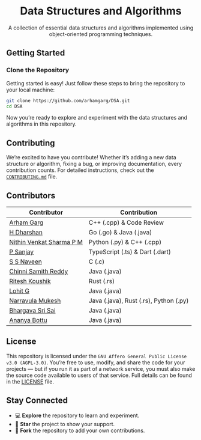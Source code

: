 <h1 align="center">Data Structures and Algorithms</h1>

<p align="center">A collection of essential data structures and algorithms implemented using object-oriented programming techniques.</p>

## **Getting Started**

### **Clone the Repository**

Getting started is easy! Just follow these steps to bring the repository to your local machine:

```bash
git clone https://github.com/arhamgarg/DSA.git
cd DSA
```

Now you’re ready to explore and experiment with the data structures and algorithms in this repository.

## **Contributing**

We’re excited to have you contribute! Whether it’s adding a new data structure or algorithm, fixing a bug, or improving documentation, every contribution counts. For detailed instructions, check out the [`CONTRIBUTING.md`](.github/CONTRIBUTING.md) file.

## **Contributors**

| **Contributor**                                            | **Contribution**                      |
| ---------------------------------------------------------- | ------------------------------------- |
| [Arham Garg](https://github.com/arhamgarg)                 | C++ (.cpp) & Code Review              |
| [H Dharshan](https://github.com/Dharshan2208)              | Go (.go) & Java (.java)               |
| [Nithin Venkat Sharma P M](https://github.com/Nithin0306)  | Python (.py) & C++ (.cpp)             |
| [P Sanjay](https://github.com/JestiferHarold)              | TypeScript (.ts) & Dart (.dart)       |
| [S S Naveen](https://github.com/Naveen77qwerty)            | C (.c)                                |
| [Chinni Samith Reddy](https://github.com/samithreddychinni)| Java (.java)                          |
| [Ritesh Koushik](https://github.com/IAmRiteshKoushik)      | Rust (.rs)                            |
| [Lohit G](https://github.com/codedbyloki)                  | Java (.java)                          |
| [Narravula Mukesh](https://github.com/mukesh1352)          | Java (.java), Rust (.rs), Python (.py)|
| [Bhargava Sri Sai](https://github.com/Bhargi777)           | Java (.java)                          |
| [Ananya Bottu](https://github.com/AnanyaBottu)             | Java (.java)                          |

## **License**

This repository is licensed under the `GNU Affero General Public License v3.0 (AGPL-3.0)`. You’re free to use, modify, and share the code for your projects — but if you run it as part of a network service, you must also make the source code available to users of that service. Full details can be found in the [LICENSE](LICENSE) file.

## **Stay Connected**

-   💻 **Explore** the repository to learn and experiment.
-   🌟 **Star** the project to show your support.
-   🍴 **Fork** the repository to add your own contributions.
